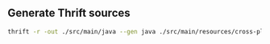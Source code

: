 ## Generate Thrift sources
```bash
thrift -r -out ./src/main/java --gen java ./src/main/resources/cross-platform-service.thrift 
```
